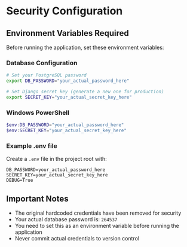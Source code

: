 # Security Configuration

## Environment Variables Required

Before running the application, set these environment variables:

### Database Configuration
```bash
# Set your PostgreSQL password
export DB_PASSWORD="your_actual_password_here"

# Set Django secret key (generate a new one for production)
export SECRET_KEY="your_actual_secret_key_here"
```

### Windows PowerShell
```powershell
$env:DB_PASSWORD="your_actual_password_here"
$env:SECRET_KEY="your_actual_secret_key_here"
```

### Example .env file
Create a `.env` file in the project root with:
```
DB_PASSWORD=your_actual_password_here
SECRET_KEY=your_actual_secret_key_here
DEBUG=True
```

## Important Notes

- The original hardcoded credentials have been removed for security
- Your actual database password is: `264537`
- You need to set this as an environment variable before running the application
- Never commit actual credentials to version control 